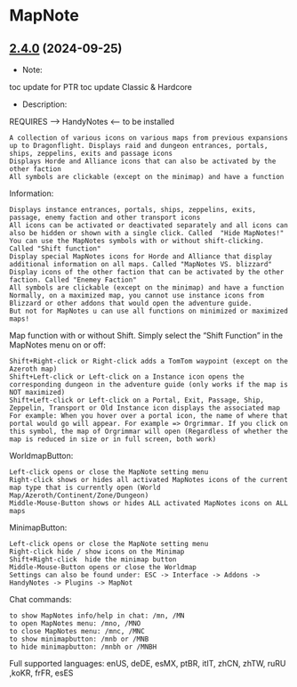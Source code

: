 # MapNote
## [2.4.0](https://github.com/Ssesmar/MapNote) (2024-09-25)
- Note:

toc update for PTR
toc update Classic & Hardcore



- Description:

REQUIRES --> HandyNotes <-- to be installed                                                                                    

    A collection of various icons on various maps from previous expansions up to Dragonflight. Displays raid and dungeon entrances, portals, ships, zeppelins, exits and passage icons
    Displays Horde and Alliance icons that can also be activated by the other faction
    All symbols are clickable (except on the minimap) and have a function

Information:

    Displays instance entrances, portals, ships, zeppelins, exits, passage, enemy faction and other transport icons
    All icons can be activated or deactivated separately and all icons can also be hidden or shown with a single click. Called  "Hide MapNotes!"
    You can use the MapNotes symbols with or without shift-clicking. Called "Shift function"
    Display special MapNotes icons for Horde and Alliance that display additional information on all maps. Called "MapNotes VS. blizzard"
    Display icons of the other faction that can be activated by the other faction. Called "Enemey Faction"
    All symbols are clickable (except on the minimap) and have a function
    Normally, on a maximized map, you cannot use instance icons from Blizzard or other addons that would open the adventure guide.
    But not for MapNotes u can use all functions on minimized or maximized maps!

Map function with or without Shift. Simply select the “Shift Function” in the MapNotes menu on or off:

    Shift+Right-click or Right-click adds a TomTom waypoint (except on the Azeroth map)
    Shift+Left-click or Left-click on a Instance icon opens the corresponding dungeon in the adventure guide (only works if the map is NOT maximized)
    Shift+Left-click or Left-click on a Portal, Exit, Passage, Ship, Zeppelin, Transport or Old Instance icon displays the associated map
    For example: When you hover over a portal icon, the name of where that portal would go will appear. For example => Orgrimmar. If you click on this symbol, the map of Orgrimmar will open (Regardless of whether the map is reduced in size or in full screen, both work)

WorldmapButton:

    Left-click opens or close the MapNote setting menu
    Right-click shows or hides all activated MapNotes icons of the current map type that is currently open (World Map/Azeroth/Continent/Zone/Dungeon)
    Middle-Mouse-Button shows or hides ALL activated MapNotes icons on ALL maps

MinimapButton:

    Left-click opens or close the MapNote setting menu
    Right-click hide / show icons on the Minimap
    Shift+Right-click  hide the minimap button
    Middle-Mouse-Button opens or close the Worldmap
    Settings can also be found under: ESC -> Interface -> Addons -> HandyNotes -> Plugins -> MapNot

Chat commands:

    to show MapNotes info/help in chat: /mn, /MN
    to open MapNotes menu: /mno, /MNO
    to close MapNotes menu: /mnc, /MNC
    to show minimapbutton: /mnb or /MNB
    to hide minimapbutton: /mnbh or /MNBH

Full supported languages: enUS, deDE, esMX, ptBR, itIT, zhCN, zhTW, ruRU ,koKR, frFR, esES